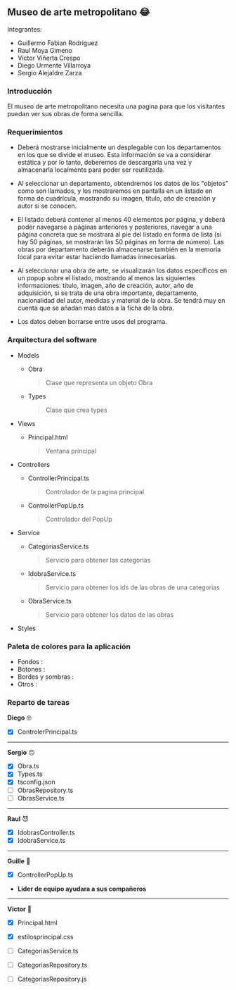 ## Museo de arte metropolitano :joy:

Integrantes:
- Guillermo Fabian Rodriguez
- Raul Moya Gimeno
- Victor Viñerta Crespo
- Diego Urmente Villarroya
- Sergio Alejaldre Zarza

### Introducción
El museo de arte metropolitano necesita una pagina para que los visitantes puedan ver sus obras de forma sencilla.

### Requerimientos
* Deberá mostrarse inicialmente un desplegable con los departamentos en los que se divide el museo. Esta información se va a considerar estática y por lo tanto, deberemos de descargarla una vez y almacenarla localmente para poder ser reutilizada.

* Al seleccionar un departamento, obtendremos los datos de los "objetos" como son llamados, y los mostraremos en pantalla en un listado en forma de cuadrícula, mostrando su imagen, título, año de creación y autor si se conocen.

* El listado deberá contener al menos 40 elementos por página, y deberá poder navegarse a páginas anteriores y posteriores, navegar a una página concreta que se mostrará al pie del listado en forma de lista (si hay 50 páginas, se mostrarán las 50 páginas en forma de número). Las obras por departamento deberán almacenarse también en la memoria local para evitar estar haciendo llamadas innecesarias.

* Al seleccionar una obra de arte, se visualizarán los datos específicos en un popup sobre el listado, mostrando al menos las siguientes informaciones: título, imagen, año de creación, autor, año de adquisición, si se trata de una obra importante, departamento, nacionalidad del autor, medidas y material de la obra. Se tendrá muy en cuenta que se añadan más datos a la ficha de la obra.

* Los datos deben borrarse entre usos del programa.    

### Arquitectura del software
- Models
    - Obra

      > Clase que representa un objeto Obra

    - Types
 
      > Clase que crea types
    
- Views
    - Principal.html
      
      > Ventana principal
      
- Controllers
    - ControllerPrincipal.ts
      
      > Controlador de la pagina principal

    - ControllerPopUp.ts
    
      > Controlador del PopUp
    
- Service
    - CategoriasService.ts
 
      > Servicio para obtener las categorias
    
    - IdobraService.ts
 
      > Servicio para obtener los ids de las obras de una categorias
    
    - ObraService.ts
 
      > Servicio para obtener los datos de las obras
    
- Styles
  

### Paleta de colores para la aplicación
- Fondos : 
- Botones : 
- Bordes y sombras : 
- Otros : 

### Reparto de tareas
**Diego** 🤓
- [x] ControlerPrincipal.ts
---
**Sergio** 😐
- [x] Obra.ts
- [x] Types.ts
- [x] tsconfig.json
- [ ] ObrasRepository.ts
- [ ] ObrasService.ts
---
**Raul** 😈
- [x] IdobrasController.ts
- [x] IdobraService.ts
---
**Guille** 🐧
- [x] ControllerPopUp.ts
- **Lider de equipo ayudara a sus compañeros**
---
**Victor** 🧓
- [x] Principal.html
- [x] estilosprincipal.css
- [ ] CategoriasService.ts
- [ ] CategoriasRepository.ts
- [ ] CategoriasRepository.js

